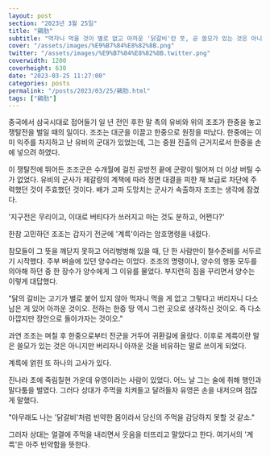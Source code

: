 ```yaml
---
layout: post
section: "2023년 3월 25일"
title: "鷄肋"
subtitle: "먹자니 먹을 것이 별로 없고 아까운 '닭갈비'란 뜻, 곧 쓸모가 있는 것은 아니지만 그렇다고 버리기에는 아까운 사물을 비유하는 말이다. 또는 닭갈비처럼 몸이 몹시 허약한 것을 비유할 때도 쓴다."
cover: "/assets/images/%E9%B7%84%E8%82%8B.png"
twitter: "/assets/images/%E9%B7%84%E8%82%8B.twitter.png"
coverwidth: 1200
coverheight: 630
date: "2023-03-25 11:27:00"
categories: posts
permalink: "/posts/2023/03/25/鷄肋.html"
tags: ["鷄肋"]
---
```


중국에서 삼국시대로 접어들기 일 년 전인 후한 말 촉의 유비와 위의 조조가 한중을 놓고 쟁탈전을 벌일 때의 일이다. 조조는 대군을 이끌고 한중으로 원정을 떠났다. 한중에는 이미 익주를 차지하고 난 유비의 군대가 있었는데, 그는 중원 진출의 근거지로서 한중을 손에 넣으려 하였다.

이 쟁탈전에 뛰어든 조조군은 수개월에 걸친 공방전 끝에 군량이 떨어져 더 이상 버틸 수가 없었다. 유비의 군사가 제갈량의 계책에 따라 정면 대결을 피한 채 보급로 차단에 주력했던 것이 주효했던 것이다. 배가 고파 도망치는 군사가 속출하자 조조는 생각에 잠겼다.

'지구전은 무리이고, 이대로 버티다가 쓰러지고 마는 것도 분하고, 어쩐다?'

한참 고민하던 조조는 갑자기 전군에 '계륵'이라는 암호명령을 내렸다.

참모들이 그 뜻을 깨닫지 못하고 어리벙벙해 있을 때, 단 한 사람만이 철수준비를 서두르기 시작했다. 주부 벼슬에 있던 양수라는 이었다. 조조의 명령이나, 양수의 행동 모두를 의아해 하던 중 한 장수가 양수에게 그 이유를 물었다. 부지런히 짐을 꾸리면서 양수는 이렇게 대답했다.

"닭의 갈비는 고기가 별로 붙어 있지 않아 먹자니 먹을 게 없고 그렇다고 버리자니 다소 남은 게 있어 아까운 것이오. 전하는 한중 땅 역시 그런 곳으로 생각하신 것이오. 즉 다소 아깝지만 장안으로 돌아가자는 것이오."

과연 조조는 며칠 후 한중으로부터 전군을 거두어 귀환길에 올랐다. 이후로 계륵이란 말은 쓸모가 있는 것은 아니지만 버리자니 아까운 것을 비유하는 말로 쓰이게 되었다.

계륵에 얽힌 또 하나의 고사가 있다.

진나라 초에 죽림칠현 가운데 유영이라는 사람이 있었다. 어느 날 그는 술에 취해 행인과 말다툼을 벌였다. 그러다 상대가 주먹을 치켜들고 달려들자 유영은 손을 내저으며 점잖게 말했다.

"아무래도 나는 '닭갈비'처럼 빈약한 몸이라서 당신의 주먹을 감당하지 못할 것 같소."

그러자 상대는 얼결에 주먹을 내리면서 웃음을 터뜨리고 말았다고 한다. 여기서의 '계륵'은 아주 빈약함을 뜻한다.
